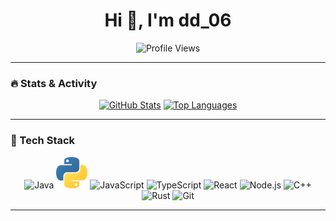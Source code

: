 <h1 align="center">Hi 👋, I'm dd_06</h1>

<p align="center">
  <img src="https://komarev.com/ghpvc/?username=dd060606&color=green&style=flat-square" alt="Profile Views" />
</p>

---

### 🔥 Stats & Activity
<div align="center">
  
  [![GitHub Stats](https://github-readme-stats.vercel.app/api?username=dd060606&show_icons=true&theme=tokyonight)](https://github.com/anuraghazra/github-readme-stats)
  [![Top Languages](https://github-readme-stats.vercel.app/api/top-langs/?username=dd060606&hide=rich%20text%20format&layout=compact&theme=tokyonight)](https://github.com/anuraghazra/github-readme-stats)
  
</div>

---

### 🚀 Tech Stack
<p align="center">
  <img src="https://cdn.iconscout.com/icon/free/png-256/java-60-1174953.png" alt="Java" width="50" height="50"/> 
  <img src="https://raw.githubusercontent.com/8radm1n/vendor-icons-svg/702f2ac88acc71759ce623bc5000a596195e9db3/python.svg" alt="Python" width="50" height="50"/> 
  <img src="https://upload.wikimedia.org/wikipedia/commons/9/99/Unofficial_JavaScript_logo_2.svg" alt="JavaScript" width="50" height="50"/>  
  <img src="https://cdn.worldvectorlogo.com/logos/typescript-2.svg" alt="TypeScript" width="50" height="50"/>  
  <img src="https://upload.wikimedia.org/wikipedia/commons/a/a7/React-icon.svg" alt="React" width="50" height="50"/>  
  <img src="https://training.objectware.fr/wp-content/uploads/2022/03/NodeJS-768x768.png" alt="Node.js" width="50" height="50"/>  
  <img src="https://upload.wikimedia.org/wikipedia/commons/1/18/ISO_C%2B%2B_Logo.svg" alt="C++" width="50" height="50"/> 
  <img src="https://upload.wikimedia.org/wikipedia/commons/d/d5/Rust_programming_language_black_logo.svg" alt="Rust" width="50" height="50"/>
  <img src="https://www.vectorlogo.zone/logos/git-scm/git-scm-icon.svg" alt="Git" width="50" height="50"/>  
</p>

---
